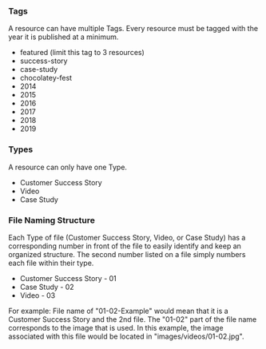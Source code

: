 ### Tags
A resource can have multiple Tags. Every resource must be tagged with the year it is published at a minimum.

* featured (limit this tag to 3 resources)
* success-story 
* case-study
* chocolatey-fest
* 2014
* 2015
* 2016
* 2017
* 2018
* 2019

### Types
A resource can only have one Type.

* Customer Success Story
* Video
* Case Study

### File Naming Structure
Each Type of file (Customer Success Story, Video, or Case Study) has a corresponding number in front of the file to easily identify and keep an organized structure. The second number listed on a file simply numbers each file within their type. 

* Customer Success Story - 01
* Case Study - 02
* Video - 03

For example: File name of "01-02-Example" would mean that it is a Customer Success Story and the 2nd file. The "01-02" part of the file name corresponds to the image that is used. In this example, the image associated with this file would be located in "images/videos/01-02.jpg".